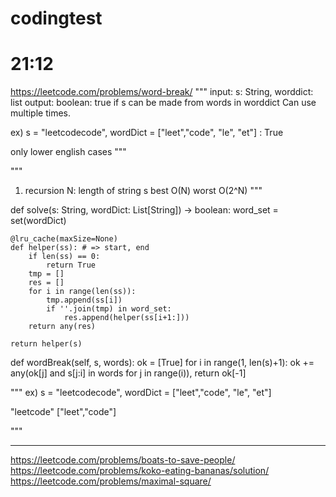 # codingtest


# 21:12
https://leetcode.com/problems/word-break/
"""
input: s: String, worddict: list
output: boolean: true if s can be made from words in worddict
Can use multiple times.

ex) s = "leetcodecode", wordDict = ["leet","code", "le", "et"] : True

only lower english cases
"""

"""
1) recursion
N: length of string s
best O(N)
worst O(2^N)
"""


def solve(s: String, wordDict: List[String]) -> boolean:
    word_set = set(wordDict)

    @lru_cache(maxSize=None)
    def helper(ss): # => start, end
        if len(ss) == 0:
            return True
        tmp = []
        res = []
        for i in range(len(ss)):
            tmp.append(ss[i])
            if ''.join(tmp) in word_set:
                res.append(helper(ss[i+1:]))
        return any(res)
    
    return helper(s)

def wordBreak(self, s, words):
    ok = [True]
    for i in range(1, len(s)+1):
        ok += any(ok[j] and s[j:i] in words for j in range(i)),
    return ok[-1]

"""
ex) s = "leetcodecode", wordDict = ["leet","code", "le", "et"] 


"leetcode"
["leet","code"]

"""








---



https://leetcode.com/problems/boats-to-save-people/
https://leetcode.com/problems/koko-eating-bananas/solution/
https://leetcode.com/problems/maximal-square/
